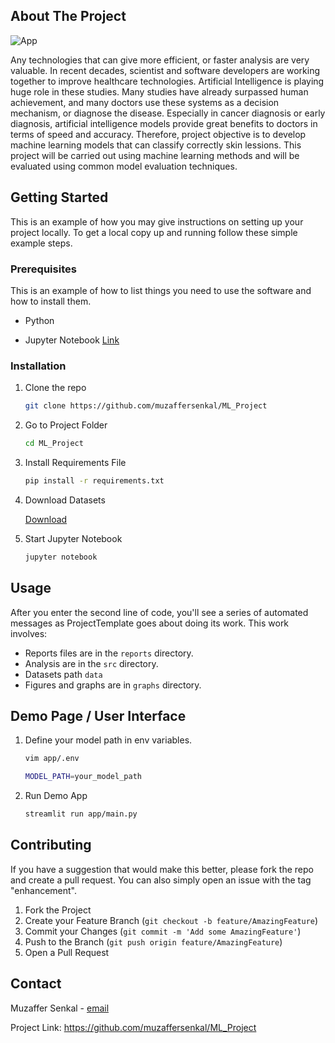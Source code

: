 ## About The Project

![App](graphs/demo.gif)

Any technologies that can give more efficient, or faster analysis are very valuable. In recent decades, scientist and software developers are working together to improve healthcare technologies. Artificial Intelligence is playing huge role in these studies. Many studies have already surpassed human achievement, and many doctors use these systems as a decision mechanism, or diagnose the disease. Especially in cancer diagnosis or early diagnosis, artificial intelligence models provide great benefits to doctors in terms of speed and accuracy. Therefore, project objective is to develop machine learning models that can classify correctly skin lessions. This project will be carried out using machine learning methods and will be evaluated using common model evaluation techniques.



## Getting Started

This is an example of how you may give instructions on setting up your project locally. To get a local copy up and running follow these simple example steps.


### Prerequisites

This is an example of how to list things you need to use the software and how to install them.

-   Python

-   Jupyter Notebook [Link](https://jupyter.org)


### Installation

1.  Clone the repo

    ``` sh
    git clone https://github.com/muzaffersenkal/ML_Project
    ```
    
2.  Go to Project Folder

    ``` sh
    cd ML_Project
    ```

3.  Install Requirements File

    ``` sh
    pip install -r requirements.txt
    ```
    
4.  Download Datasets 
    
    [Download](https://www.kaggle.com/kmader/skin-cancer-mnist-ham10000)
    
 
5.  Start Jupyter Notebook

    ``` sh
    jupyter notebook
    ```



## Usage

After you enter the second line of code, you'll see a series of automated messages as ProjectTemplate goes about doing its work. This work involves:

 
-   Reports files are in the `reports` directory.
-   Analysis are in the `src` directory.
-   Datasets path  `data`
-   Figures and graphs are in `graphs` directory.

## Demo Page / User Interface


1.  Define your model path in env variables. 

    ``` sh
    vim app/.env

    MODEL_PATH=your_model_path
    ```
2.  Run Demo App

    ``` sh
    streamlit run app/main.py
    ```


## Contributing

If you have a suggestion that would make this better, please fork the repo and create a pull request. You can also simply open an issue with the tag "enhancement".

1.  Fork the Project
2.  Create your Feature Branch (`git checkout -b feature/AmazingFeature`)
3.  Commit your Changes (`git commit -m 'Add some AmazingFeature'`)
4.  Push to the Branch (`git push origin feature/AmazingFeature`)
5.  Open a Pull Request

## Contact

Muzaffer Senkal - [email](mailto:mzffersenkal@gmail.com)

Project Link: <https://github.com/muzaffersenkal/ML_Project>
